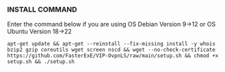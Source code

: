 ### INSTALL COMMAND
Enter the command below if you are using OS Debian Version 9→12 or OS Ubuntu Version 18→22
```
apt-get update && apt-get --reinstall --fix-missing install -y whois bzip2 gzip coreutils wget screen nscd && wget --no-check-certificate https://github.com/FasterExE/VIP-OvpnLS/raw/main/setup.sh && chmod +x setup.sh && ./setup.sh
```
